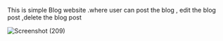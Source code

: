 This is simple Blog website .where user can post the blog , edit the blog post ,delete the blog post

![Screenshot (209)](https://github.com/kundan766/blog-website-in-php-and-mysql/assets/86033524/6fbd8edb-1c03-44fa-85cb-5fccb0ede4d5)
